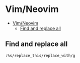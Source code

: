 # Vim/Neovim
<!--ts-->
* [Vim/Neovim](vim.md#vimneovim)
   * [Find and replace all](vim.md#find-and-replace-all)

<!-- Added by: runner, at: Thu Jul 29 10:04:57 UTC 2021 -->

<!--te-->

## Find and replace all
```vim
:%s/replace_this/replace_with/g
```
